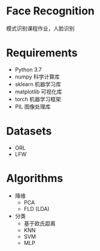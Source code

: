 # Face Recognition
模式识别课程作业，人脸识别

# Requirements
+ Python 3.7
+ numpy   科学计算库
+ sklearn  机器学习库
+ matplotlib  可视化库
+ torch   机器学习框架
+ PIL     图像处理库

# Datasets
+ ORL
+ LFW

# Algorithms
+ 降维
    + PCA
    + FLD (LDA)
+ 分类
    + 基于欧氏距离
    + KNN
    + SVM
    + MLP